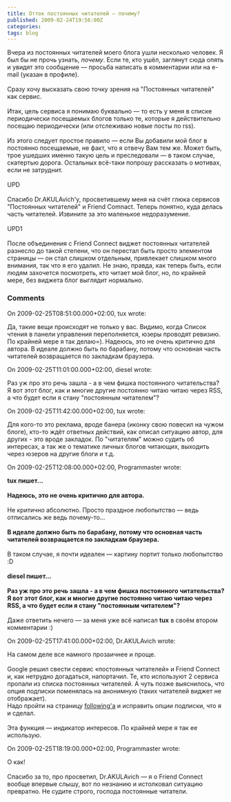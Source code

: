 ```yaml
---
title: Отток постоянных читателей — почему?
published: 2009-02-24T19:56:00Z
categories: 
tags: blog
---
```


Вчера из постоянных читателей моего блога ушли несколько человек. Я был бы не прочь узнать, <i>почему</i>. Если те, кто ушёл, заглянут сюда опять и увидят это сообщение — просьба написать в комментарии или на e-mail (указан в профиле).<br /><a name='more'></a><br />Сразу хочу высказать свою точку зрения на "Постоянных читателей" как сервис.<br /><br />Итак, цель сервиса я понимаю буквально — то есть у меня в списке периодически посещаемых блогов только те, которые я действительно посещаю периодически (или отслеживаю новые посты по rss).<br /><br />Из этого следует простое правило — если Вы добавили мой блог в постоянно посещаемые, не факт, что я отвечу Вам тем же. Может быть, трое ушедших именно такую цель и преследовали — в таком случае, скатертью дорога. Остальных всё-таки попрошу рассказать о мотивах, если не затруднит.<br /><br />UPD<br /><br />Спасибо Dr.AKULAvich'у, просветившему меня на счёт глюка сервисов "Постоянных читателей" и Friend Comnact. Теперь понятно, куда делась часть читателей. Извините за это маленькое недоразумение.<br /><br />UPD1<br /><br />После объединения с Friend Connect виджет постоянных читателей разнесло до такой степени, что он перестал быть просто элементом страницы — он стал слишком отдельным, привлекает слишком много внимания, так что я его удалил. Не знаю, правда, как теперь быть, если людям захочется посмотреть, кто читает мой блог, но, по крайней мере, без виджета блог выглядит нормально.

<h3 id='hakyll-convert-comments-title'>Comments</h3>
<div class='hakyll-convert-comment'>
<p class='hakyll-convert-comment-date'>On 2009-02-25T08:51:00.000+02:00, tux wrote:</p>
<p class='hakyll-convert-comment-body'>
Да, такие вещи происходят не только у вас. Видимо, когда Список чтения в панели управления переполняется, юзеры проводят ревизию. По крайней мере я так делаю=). Надеюсь, это не очень критично для автора. В идеале должно быть по барабану, потому что основная часть читателей возвращается по закладкам браузера.
</p>
</div>

<div class='hakyll-convert-comment'>
<p class='hakyll-convert-comment-date'>On 2009-02-25T11:01:00.000+02:00, diesel wrote:</p>
<p class='hakyll-convert-comment-body'>
Раз уж про это речь зашла - а в чем фишка постоянного читательства? Я вот этот блог, как и многие другие постоянно читаю читаю через RSS, а что будет если я стану "постоянным читателем"?
</p>
</div>

<div class='hakyll-convert-comment'>
<p class='hakyll-convert-comment-date'>On 2009-02-25T11:42:00.000+02:00, tux wrote:</p>
<p class='hakyll-convert-comment-body'>
Для кого-то это реклама, вроде банера (иконку свою повесил на чужом блоге), кто-то ждёт ответных действий, как описал ситуацию автор, для других - это вроде закладок. По "читателям" можно судить об интересах, а так же о тематике личных блогов читающих, выходить через юзеров на другие блоги и т.д.
</p>
</div>

<div class='hakyll-convert-comment'>
<p class='hakyll-convert-comment-date'>On 2009-02-25T12:08:00.000+02:00, Programmaster wrote:</p>
<p class='hakyll-convert-comment-body'>
<B>tux пишет...</B><BR/><BR/><B>Надеюсь, это не очень критично для автора.</B><BR/><BR/>Не критично абсолютно. Просто праздное любопытство — ведь отписались же ведь почему-то...<BR/><BR/><B>В идеале должно быть по барабану, потому что основная часть читателей возвращается по закладкам браузера.</B><BR/><BR/>В таком случае, я почти идеален — картину портит только любопытство :D<BR/><BR/><B>diesel пишет...</B><BR/><BR/><B>Раз уж про это речь зашла - а в чем фишка постоянного читательства? Я вот этот блог, как и многие другие постоянно читаю читаю через RSS, а что будет если я стану "постоянным читателем"?</B><BR/><BR/>Даже ответить нечего — за меня уже всё написал <B>tux</B> в своём втором комментарии :)
</p>
</div>

<div class='hakyll-convert-comment'>
<p class='hakyll-convert-comment-date'>On 2009-02-25T17:41:00.000+02:00, Dr.AKULAvich wrote:</p>
<p class='hakyll-convert-comment-body'>
На самом деле все намного прозаичнее и проще. <BR/><BR/>Google решил свести сервис «постоянных читателей» и Friend Connect и, как нетрудно догадаться, напортачил. Те, кто используют 2 сервиса пропали из списка постоянных читателей. А чуть позже выяснилось, что опция подписки поменялась на анонимную (таких читателей виджет не отображает).<BR/>Надо пройти на страницу <A HREF="http://www.blogger.com/manage-blogs-following.g" REL="nofollow">following'а</A> и исправить опции подписки, что я и сделал.<BR/><BR/>Эта функция — индикатор интересов. По крайней мере я так ее использую.
</p>
</div>

<div class='hakyll-convert-comment'>
<p class='hakyll-convert-comment-date'>On 2009-02-25T18:19:00.000+02:00, Programmaster wrote:</p>
<p class='hakyll-convert-comment-body'>
О как!<BR/><BR/>Спасибо за то, про просветил, Dr.AKULAvich — я о Friend Connect вообще впервые слышу, вот по незнанию и истолковал ситуацию превратно. Не судите строго, господа постоянные читатели.
</p>
</div>



